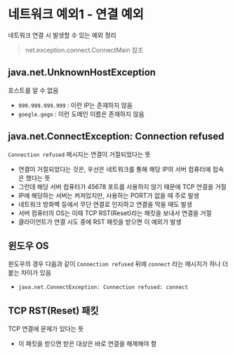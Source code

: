 # 네트워크 예외1 - 연결 예외

네트워크 연결 시 발생할 수 있는 예외 정리

> net.exception.connect.ConnectMain 참조

## java.net.UnknownHostException

호스트를 알 수 없음

- `999.999.999.999` : 이런 IP는 존재하지 않음
- `google.gogo` : 이런 도메인 이름은 존재하지 않음

## java.net.ConnectException: Connection refused

`Connection refused` 메시지는 연결이 거절되었다는 뜻

- 연결이 거절되었다는 것은, 우선은 네트워크를 통해 해당 IP의 서버 컴퓨터에 접속은 했다는 뜻
- 그런데 해당 서버 컴퓨터가 45678 포트를 사용하지 않기 때문에 TCP 연결을 거절
- IP에 해당하는 서버는 켜져있지만, 사용하는 PORT가 없을 때 주로 발생
- 네트워크 방화벽 등에서 무단 연결로 인지하고 연결을 막을 때도 발생
- 서버 컴퓨터의 OS는 이때 TCP RST(Reset)라는 패킷을 보내서 연결을 거절
- 클라이언트가 연결 시도 중에 RST 패킷을 받으면 이 예외가 발생

## 윈도우 OS

윈도우의 경우 다음과 같이 `Connection refused` 뒤에 `connect` 라는 메시지가 하나 더 붙는 차이가 있음

- `java.net.ConnectException: Connection refused: connect`

## TCP RST(Reset) 패킷

TCP 연결에 문제가 있다는 뜻

- 이 패킷을 받으면 받은 대상은 바로 연결을 해제해야 함

